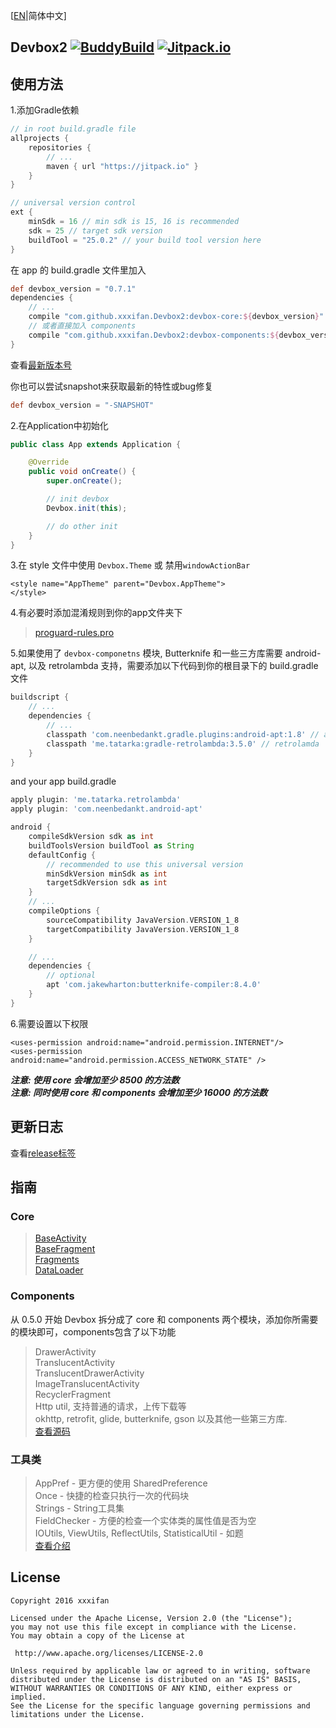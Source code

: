 [[EN](https://github.com/xxxifan/Devbox2/blob/master/README.md)|简体中文]
## Devbox2 [![BuddyBuild](https://dashboard.buddybuild.com/api/statusImage?appID=578cb3974a7be5010070ef32&branch=master&build=latest)](https://dashboard.buddybuild.com/apps/578cb3974a7be5010070ef32/build/latest) [![Jitpack.io](https://jitpack.io/v/xxxifan/Devbox2.svg)](https://jitpack.io/#xxxifan/Devbox2)

## 使用方法
1.添加Gradle依赖
```groovy
// in root build.gradle file
allprojects {
    repositories {
        // ...
        maven { url "https://jitpack.io" }
    }
}

// universal version control
ext {
    minSdk = 16 // min sdk is 15, 16 is recommended
    sdk = 25 // target sdk version
    buildTool = "25.0.2" // your build tool version here
}
```

在 app 的 build.gradle 文件里加入
```groovy
def devbox_version = "0.7.1"
dependencies {
    // ...
    compile "com.github.xxxifan.Devbox2:devbox-core:${devbox_version}"
    // 或者直接加入 components
    compile "com.github.xxxifan.Devbox2:devbox-components:${devbox_version}"
}
```

查看[最新版本号](https://github.com/xxxifan/Devbox2/releases)

你也可以尝试snapshot来获取最新的特性或bug修复
```groovy
def devbox_version = "-SNAPSHOT"
```

2.在Application中初始化

```java
public class App extends Application {

    @Override
    public void onCreate() {
        super.onCreate();

        // init devbox
        Devbox.init(this);

        // do other init
    }
}
```

3.在 style 文件中使用 ```Devbox.Theme``` 或 禁用```windowActionBar```

```
<style name="AppTheme" parent="Devbox.AppTheme">
</style>
```

4.有必要时添加混淆规则到你的app文件夹下
> [proguard-rules.pro](https://github.com/xxxifan/Devbox2/blob/master/library/proguard-rules.pro)

5.如果使用了 ```devbox-componetns``` 模块, Butterknife 和一些三方库需要 android-apt, 以及 retrolambda 支持，需要添加以下代码到你的根目录下的 build.gradle 文件

```groovy
buildscript {
    // ...
    dependencies {
        // ...
        classpath 'com.neenbedankt.gradle.plugins:android-apt:1.8' // android-apt
        classpath 'me.tatarka:gradle-retrolambda:3.5.0' // retrolamda
    }
}
```
and your app build.gradle

```groovy
apply plugin: 'me.tatarka.retrolambda'
apply plugin: 'com.neenbedankt.android-apt'

android {
    compileSdkVersion sdk as int
    buildToolsVersion buildTool as String
    defaultConfig {
        // recommended to use this universal version
        minSdkVersion minSdk as int
        targetSdkVersion sdk as int
    }
    // ...
    compileOptions {
        sourceCompatibility JavaVersion.VERSION_1_8
        targetCompatibility JavaVersion.VERSION_1_8
    }

    // ...
    dependencies {
        // optional
        apt 'com.jakewharton:butterknife-compiler:8.4.0'
    }
}
```

6.需要设置以下权限<br/>
```
<uses-permission android:name="android.permission.INTERNET"/>
<uses-permission android:name="android.permission.ACCESS_NETWORK_STATE" />
```

***注意: 使用 core 会增加至少 8500 的方法数***<br/>
***注意: 同时使用 core 和 components 会增加至少 16000 的方法数***

## 更新日志

查看[release标签](https://github.com/xxxifan/Devbox2/releases)

## 指南
### Core<br/>
>[BaseActivity](https://github.com/xxxifan/Devbox2/tree/master/doc/BASE_ACTIVITY_CN.md)<br/>
>[BaseFragment](https://github.com/xxxifan/Devbox2/tree/master/doc/BASE_FRAGMENT_CN.md)<br/>
>[Fragments](https://github.com/xxxifan/Devbox2/tree/master/doc/FRAGMENTS_CN.md)<br/>
>[DataLoader](https://github.com/xxxifan/Devbox2/tree/master/doc/DATALOADER_CN.md)<br/>

### Components
从 0.5.0 开始 Devbox 拆分成了 core 和 components 两个模块，添加你所需要的模块即可，components包含了以下功能
>DrawerActivity<br/>
>TranslucentActivity<br/>
>TranslucentDrawerActivity<br/>
>ImageTranslucentActivity<br/>
>RecyclerFragment<br/>
>Http util, 支持普通的请求，上传下载等<br/>
>okhttp, retrofit, glide, butterknife, gson 以及其他一些第三方库.<br/>
>[查看源码](https://github.com/xxxifan/Devbox2/tree/master/devbox-components)

### 工具类
>AppPref        - 更方便的使用 SharedPreference<br/>
>Once           - 快捷的检查只执行一次的代码块<br/>
>Strings        - String工具集<br/>
>FieldChecker   - 方便的检查一个实体类的属性值是否为空<br/>
>IOUtils, ViewUtils, ReflectUtils, StatisticalUtil - 如题<br/>
>[查看介绍](https://github.com/xxxifan/Devbox2/tree/master/doc/COMPONENTS_CN.md)

## License
```
Copyright 2016 xxxifan

Licensed under the Apache License, Version 2.0 (the "License");
you may not use this file except in compliance with the License.
You may obtain a copy of the License at

 http://www.apache.org/licenses/LICENSE-2.0

Unless required by applicable law or agreed to in writing, software
distributed under the License is distributed on an "AS IS" BASIS,
WITHOUT WARRANTIES OR CONDITIONS OF ANY KIND, either express or implied.
See the License for the specific language governing permissions and
limitations under the License.
```
